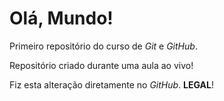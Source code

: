 # Olá, Mundo!
 Primeiro repositório do curso de *Git* e *GitHub*.

 Repositório criado durante uma aula ao vivo!
 
 Fiz esta alteração diretamente no *GitHub*. **LEGAL**!
